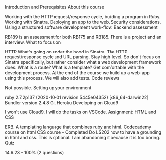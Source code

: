 Introduction and Prerequisites
About this course

Working with the HTTP request/response cycle, building a program in Ruby.
Working with Sinatra.
Deploying an app to the web.
Security considerations.
Using a structured software development work-flow.
Backend assessment

RB189 is an assessment for both RB175 and RB185. There is a project and an interview.
What to focus on

HTTP
What's going on under the hood in Sinatra.
The HTTP request/response cycle and URL parsing.
Stay high-level. So don't focus on Sinatra specifically, but rather consider what a web development framework does.
What is a route?
What is a template?
Get comfortable with the development process. At the end of the course we build up a web-app using this process. We will also add tests.
Code reviews

Not possible.
Setting up your environment

ruby 2.7.2p137 (2020-10-01 revision 5445e04352) [x86_64-darwin22]
Bundler version 2.4.8
Git
Heroku
Developing on Cloud9

I won't use Cloud9. I will do the tasks on VSCode.
Assignment: HTML and CSS

ERB. A templating language that combines ruby and html.
Codecademy course on html
CSS course - Completed
Do LS202 now to have a grounding in html and css. This is optional. I am abandoning it because it is too boring.
Quiz

14.6.23 - 100% (2 questions)
